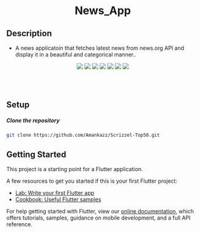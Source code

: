 <h1 align="center"> News_App </h1>



## Description

- A news applicatoin that fetches latest news from news.org API and display it in a beautiful and categorical manner.. 

<p align="center">
  <img 
    src="https://user-images.githubusercontent.com/40912399/193521051-04f21c57-a272-4f62-9d67-d31f6aabce37.png"
  >  
  <img 
    src="https://user-images.githubusercontent.com/40912399/193521072-e2199234-9bc6-41e9-bb86-25686267366c.png"
  >  
  <img 
    src="https://user-images.githubusercontent.com/40912399/193521081-8411faf1-7093-44d9-90ba-6fbfe06bc591.png"
  >
  <img 
    src="https://user-images.githubusercontent.com/40912399/193521089-d6c7db46-ee5c-482d-b299-d9b055aeb9fb.png"
  >  
  <img 
    src="https://user-images.githubusercontent.com/40912399/193521107-72ffd582-d638-4654-b35a-ca44e043cc8d.png"
  >
  <img 
    src="https://user-images.githubusercontent.com/40912399/193521117-868c350f-f164-4930-b3af-c4d3508fc0a5.png"
  >
  <img 
    src="https://user-images.githubusercontent.com/40912399/193521162-5d0f89df-5071-4516-988f-a55f4650ef25.png"
  >
</p>

<br></br>

## Setup

##### Clone the repository
```bash
git clone https://github.com/Amankazz/Scrizzel-Top50.git
```




## Getting Started

This project is a starting point for a Flutter application.

A few resources to get you started if this is your first Flutter project:

- [Lab: Write your first Flutter app](https://flutter.dev/docs/get-started/codelab)
- [Cookbook: Useful Flutter samples](https://flutter.dev/docs/cookbook)

For help getting started with Flutter, view our
[online documentation](https://flutter.dev/docs), which offers tutorials,
samples, guidance on mobile development, and a full API reference.
